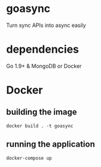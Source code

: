 # goasync
Turn sync APIs into async easily

# dependencies

Go 1.9+ & MongoDB or Docker

# Docker

## building the image

`docker build . -t goasync`

## running the application

`docker-compose up`